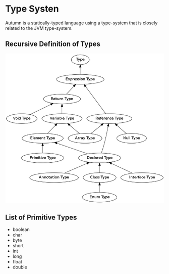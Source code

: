  
# Type Systen

Autumn is a statically-typed language using a type-system that is closely related to the JVM type-system. 


## Recursive Definition of Types

<img id="type-structure-image" alt="Diagram of Type Hierarchy" src="dot/TypeHeirarchy.png">

## List of Primitive Types

+ boolean
+ char
+ byte
+ short
+ int
+ long
+ float
+ double














